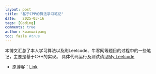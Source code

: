 ```yaml
---
layout: post
title: "基于CPP的算法学习笔记"
date:   2025-03-16
tags: [Coding]
comments: true
author: kwanwaipang
toc: fasle #true
---
```



<!-- * 目录
{:toc} -->


<!-- !!!!!!!!!!!!!!!!!!!!!!!!!!!!!!!!!!!!!!!!!!!!!!!!!!!!!!!!!!!!!!!!!!!!!!!!!!!!!!!!!!!!!!!!!!!!!!!!!!!!!!!!!!!!!!!!!!!!!!!!!!! -->
<!-- # 引言 -->

本博文汇总了本人学习算法以及刷Leetcode、牛客网等题目的过程中的一些笔记，主要是基于C++的实现。 具体代码运行及测试请见[My Leetcode](https://leetcode.cn/u/kwan-wai-pang/)
* 原博客：[Link](https://kwanwaipang.github.io/File/Blogs/Poster/cpp%E7%AE%97%E6%B3%95%E5%AD%A6%E4%B9%A0%E7%AC%94%E8%AE%B0.html)

<style>
/* 通过ID限定作用域 */
#iframe-wrapper-{{ page.url | slugify }} { /* 自动生成唯一ID */
  --cut-top: 400px;    /* 当前页面专用变量 */
  --cut-bottom: 400px;   /* 默认值 */

  width: 100%;
  overflow: hidden;
  position: relative;
  border: none;
  height: calc(100vh - var(--cut-top));
}

#iframe-content-{{ page.url | slugify }} {
  width: 100%;
  overflow: hidden;
  border: none;
  position: absolute;
  top: calc(-1 * var(--cut-top));
  left: 0;
  height: calc(100% + var(--cut-top) + var(--cut-bottom));
  display: block; /* 消除 iframe 默认的 inline 空隙 */
}
</style>

<div id="iframe-wrapper-{{ page.url | slugify }}">
  <iframe 
    id="iframe-content-{{ page.url | slugify }}"
    src="https://kwanwaipang.github.io/File/Blogs/Poster/cpp%E7%AE%97%E6%B3%95%E5%AD%A6%E4%B9%A0%E7%AC%94%E8%AE%B0.html"
    onload='
      const frame = this;
      const wrapper = frame.parentElement;
      
      const getCutValue = (name) => 
        parseInt(getComputedStyle(wrapper)
          .getPropertyValue(name).replace("px",""));

      const update = () => {
        try {
          const doc = frame.contentWindow.document;
          const fullHeight = Math.max(
            doc.body.scrollHeight,
            doc.documentElement.scrollHeight
          );
          
          // 动态设置高度
          wrapper.style.height = 
            `${Math.max(fullHeight - getCutValue("--cut-top") - getCutValue("--cut-bottom"), 0)}px`;
            
          frame.style.height = `${fullHeight}px`;
        } catch(e) {}
      };
      
      update();
      new ResizeObserver(update).observe(frame);
      window.addEventListener("resize", update);
    '
  ></iframe>
</div>